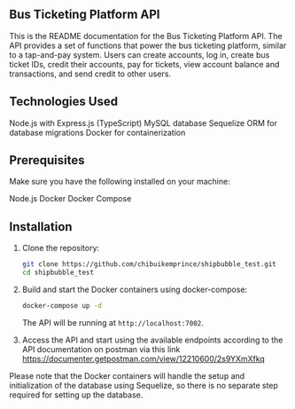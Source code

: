 ## Bus Ticketing Platform API
This is the README documentation for the Bus Ticketing Platform API. The API provides a set of functions that power the bus ticketing platform, similar to a tap-and-pay system. Users can create accounts, log in, create bus ticket IDs, credit their accounts, pay for tickets, view account balance and transactions, and send credit to other users.

## Technologies Used

  Node.js with Express.js (TypeScript)
  MySQL database
  Sequelize ORM for database migrations
   Docker for containerization

## Prerequisites
Make sure you have the following installed on your machine:

  Node.js
  Docker
  Docker Compose 

## Installation

1. Clone the repository:

   ```bash
   git clone https://github.com/chibuikemprince/shipbubble_test.git
   cd shipbubble_test
   ```

2. Build and start the Docker containers using docker-compose:

   ```bash
   docker-compose up -d
   ```

   The API will be running at `http://localhost:7002`.

3. Access the API and start using the available endpoints according to the API documentation on postman via this link https://documenter.getpostman.com/view/12210600/2s9YXmXfkq

Please note that the Docker containers will handle the setup and initialization of the database using Sequelize, so there is no separate step required for setting up the database.